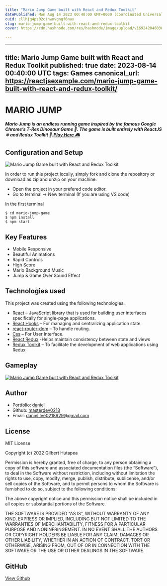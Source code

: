 ```yaml
---
title: "Mario Jump Game built with React and Redux Toolkit"
datePublished: Mon Aug 14 2023 00:40:00 GMT+0000 (Coordinated Universal Time)
cuid: cllhjg4ps02cinwnvgngf6nux
slug: mario-jump-game-built-with-react-and-redux-toolkit
cover: https://cdn.hashnode.com/res/hashnode/image/upload/v1692420460387/e824b754-655e-4505-b1a1-e8724f4503e0.jpeg

---
```


---
title: Mario Jump Game built with React and Redux Toolkit
published: true
date: 2023-08-14 00:40:00 UTC
tags: Games
canonical_url: https://reactjsexample.com/mario-jump-game-built-with-react-and-redux-toolkit/
---

# MARIO JUMP 

##### Mario Jump is an endless running game inspired by the famous Google Chrome’s T-Rex Dinosaur Game 🦖. The game is built entirely with ReactJS ⚛ and Redux Toolkit 🔧.[Play Here 🎮](https://mariojumpp.vercel.app/) 

## Configuration and Setup
 ![Mario Jump Game built with React and Redux Toolkit](https://cdn.hashnode.com/res/hashnode/image/upload/v1692420460387/e824b754-655e-4505-b1a1-e8724f4503e0.jpeg)

In order to run this project locally, simply fork and clone the repository or download as zip and unzip on your machine.

- Open the project in your prefered code editor.
- Go to terminal -> New terminal (If you are using VS code)

In the first terminal

```
$ cd mario-jump-game
$ npm install
$ npm start

```

## Key Features

- Mobile Responsive
- Beautiful Animations
- Rapid Controls
- High Score
- Mario Background Music
- Jump & Game Over Sound Effect

## Technologies used

This project was created using the following technologies.

- [React](https://www.npmjs.com/package/react) – JavaScript library that is used for building user interfaces specifically for single-page applications.
- [React Hooks](https://reactjs.org/docs/hooks-intro.html) – For managing and centralizing application state.
- [react-router-dom](https://www.npmjs.com/package/react-router-dom) – To handle routing.
- [Css](https://developer.mozilla.org/en-US/docs/Web/CSS) – For User Interface.
- [React Redux](https://react-redux.js.org/) -Helps maintain consistency between state and views
- [Redux Toolkit](https://redux-toolkit.js.org/) – To facilitate the development of web applications using Redux

## Gameplay

[![Mario Jump Game built with React and Redux Toolkit](https://cdn.hashnode.com/res/hashnode/image/upload/v1692420462287/b76e05b3-2758-47e5-9d83-752408fcff34.gif)](https://camo.githubusercontent.com/17ea69fe77db7e333d638826e8912fb3bc0695c7da3eb355c73aef249ee93ecf/68747470733a2f2f692e6962622e636f2f73356d337238722f3233353530303738392d37353631646665302d363432622d343162322d626236612d3832373463313538633066632e676966)

## Author

- Portfolio: [daniel](http://masterdev0218.portfolio.app)
- Github: [masterdev0218](https://github.com/masterdev0218)
- Email: [daniel.lee0218929@gmail.com](mailto:daniel.lee0218929@gmail.com)

## License

MIT License

Copyright (c) 2022 Gilbert Hutapea

Permission is hereby granted, free of charge, to any person obtaining a copy of this software and associated documentation files (the “Software”), to deal in the Software without restriction, including without limitation the rights to use, copy, modify, merge, publish, distribute, sublicense, and/or sell copies of the Software, and to permit persons to whom the Software is furnished to do so, subject to the following conditions:

The above copyright notice and this permission notice shall be included in all copies or substantial portions of the Software.

THE SOFTWARE IS PROVIDED “AS IS”, WITHOUT WARRANTY OF ANY KIND, EXPRESS OR IMPLIED, INCLUDING BUT NOT LIMITED TO THE WARRANTIES OF MERCHANTABILITY, FITNESS FOR A PARTICULAR PURPOSE AND NONINFRINGEMENT. IN NO EVENT SHALL THE AUTHORS OR COPYRIGHT HOLDERS BE LIABLE FOR ANY CLAIM, DAMAGES OR OTHER LIABILITY, WHETHER IN AN ACTION OF CONTRACT, TORT OR OTHERWISE, ARISING FROM, OUT OF OR IN CONNECTION WITH THE SOFTWARE OR THE USE OR OTHER DEALINGS IN THE SOFTWARE.

## GitHub

[View Github](https://github.com/daniellee0218/Mario-Game-React?ref=reactjsexample.com)